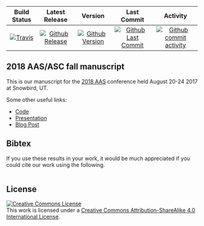 | Build Status                             | Latest Release                                      | Version                                            | Last Commit                                                    | Activity                                    |
| :--------------------------------------: | :--------------------------:                        | :----:                                             | :------:                                                       | :------:                                    |
| [![Travis][travis_shield]][travis]       | [![Github Release][release_shield]][github_release] | [![Github Version][version_shield]][github_version] | [![Github Last Commit][last_commit_shield]][github_last_commit] | [![Github commit activity][activity_shield]][github_activity] |


[travis_shield]: https://travis-ci.org/skulumani/2018_aas_abstract.svg?branch=master
[release_shield]: https://img.shields.io/github/release/skulumani/2018_aas_abstract.svg
[version_shield]: https://badge.fury.io/gh/skulumani%2F2018_aas_abstract.svg
[last_commit_shield]: https://img.shields.io/github/last-commit/skulumani/2018_aas_abstract.svg
[activity_shield]: https://img.shields.io/github/commit-activity/y/skulumani/2018_aas_abstract.svg

[travis]: https://travis-ci.org/skulumani/2018_aas_abstract
[github_release]: https://github.com/skulumani/2018_aas_abstract/releases/latest
[github_version]: https://badge.fury.io/gh/skulumani%2F2018_aas_abstract
[github_last_commit]: https://github.com/skulumani/2018_aas_abstract/commits/master
[github_activity]: https://github.com/skulumani/2018_aas_abstract/graphs/commit-activity

## 2018 AAS/ASC fall manuscript

This is our manuscript for the [2018 AAS]() conference held August 20-24 2017 at Snowbird, UT.

Some other useful links:

* [Code](https://www.github.com/fdcl-gwu/asteroid_dumbbell)
* [Presentation]()
* [Blog Post]()

## Bibtex

If you use these results in your work, it would be much appreciated if you could cite our work using the following.

~~~
~~~

## License

<a rel="license" href="http://creativecommons.org/licenses/by-sa/4.0/"><img alt="Creative Commons License" style="border-width:0" src="https://i.creativecommons.org/l/by-sa/4.0/88x31.png" /></a><br />This work is licensed under a <a rel="license" href="http://creativecommons.org/licenses/by-sa/4.0/">Creative Commons Attribution-ShareAlike 4.0 International License</a>.
